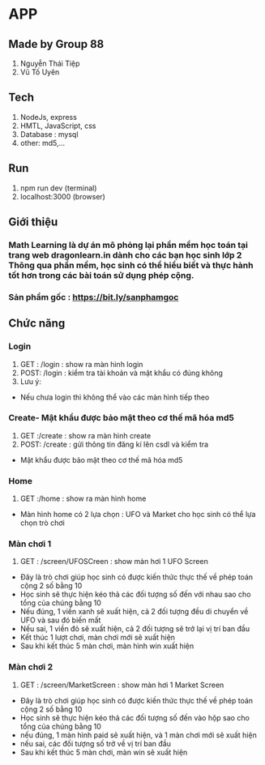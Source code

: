 # APP
## Made by Group 88
1. Nguyễn Thái Tiệp 
2. Vũ Tố Uyên
## Tech
1. NodeJs, express
2. HMTL, JavaScript, css
3. Database : mysql
4. other: md5,...
## Run
1. npm run dev (terminal)
2. localhost:3000 (browser)

## Giới thiệu
### Math Learning là dự án mô phỏng lại phần mềm học toán tại trang web dragonlearn.in dành cho các bạn học sinh lớp 2 Thông qua phần mềm, học sinh có thể hiểu biết và thực hành tốt hơn trong các bài toán sử dụng phép cộng.
### Sản phẩm gốc :  https://bit.ly/sanphamgoc

## Chức năng
### Login
1. GET : /login : show ra màn hình login
2. POST: /login : kiểm tra tài khoản và mật khẩu có đúng không
3. Lưu ý:

-  Nếu chưa login thì không thể vào các màn hình tiếp theo
### Create-  Mật khẩu được bảo mật theo cơ thế mã hóa md5
1. GET :/create : show ra màn hình create
2. POST: /create : gửi thông tin đăng kí lên csdl và kiểm tra
-  Mật khẩu được bảo mật theo cơ thế mã hóa md5
### Home
1. GET :/home : show ra màn hình home
- Màn hình home có 2 lựa chọn : UFO và Market cho học sinh có thể lựa chọn trò chơi
### Màn chơi 1
1. GET : /screen/UFOSCreen : show màn hơi 1 UFO Screen
- Đây là trò chơi giúp học sinh có được kiến thức thực thế về phép toán cộng 2 số bằng 10
- Học sinh sẽ thực hiện kéo thả các đối tượng số đến với nhau sao cho tổng của chúng bằng 10
- Nếu đúng, 1 viền xanh sẽ xuất hiện, cả 2 đối tượng đều di chuyển về UFO và sau đó biến mất
- Nếu sai, 1 viền đỏ sẽ xuất hiện, cả 2 đối tượng sẽ trở lại vị trí ban đầu
- Kết thúc 1 lượt chơi, màn chơi mới sẽ xuất hiện
- Sau khi kết thúc 5 màn chơi, màn hình win  xuất hiện
### Màn chơi 2
1. GET : /screen/MarketScreen : show màn hơi 1 Market Screen
- Đây là trò chơi giúp học sinh có được kiến thức thực thế về phép toán cộng 2 số bằng 10
- Học sinh sẽ thực hiện kéo thả các đối tượng số đến vào hộp sao cho tổng của chúng bằng 10
- nếu đúng, 1 màn hình paid sẽ xuất hiện, và 1 màn chơi mới sẽ xuất hiện
- nếu sai, các đối tượng số trở về vị trí ban đầu
- Sau khi kết thúc 5 màn chơi, màn win sẽ xuất hiện
